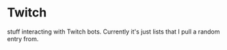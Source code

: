 # Twitch
stuff interacting with Twitch bots. Currently it's just lists that I pull a random entry from.

